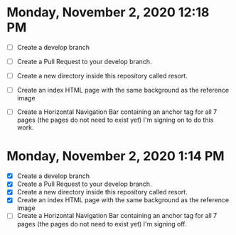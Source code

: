 # Monday, November  2, 2020 12:18 PM

- [ ] Create a develop branch
- [ ] Create a Pull Request to your develop branch.
- [ ] Create a new directory inside this repository called resort.
- [ ] Create an index HTML page with the same background as the reference image
- [ ] Create a Horizontal Navigation Bar containing an anchor tag for all 7 pages (the pages do not need to exist yet)
 I'm signing on to do this work.


 # Monday, November  2, 2020 1:14 PM

- [x] Create a develop branch
- [x] Create a Pull Request to your develop branch.
- [x] Create a new directory inside this repository called resort.
- [x] Create an index HTML page with the same background as the reference image
- [ ] Create a Horizontal Navigation Bar containing an anchor tag for all 7 pages (the pages do not need to exist yet)
 I'm signing off.